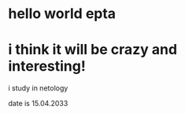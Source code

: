 # hello world epta 
# i think it will be crazy and interesting!
i study in netology

date is 15.04.2033
